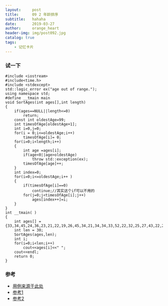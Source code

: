 ```yaml
---
layout:     post
title:      09 2 年龄排序
subtitle:   hahaha
date:       2019-03-27
author:     orange_heart
header-img: img/post092.jpg
catalog: true
tags:
    - 记忆卡片
---
```


### 试一下

```objc
#include <iostream>
#include<time.h>
#include <stdexcept>
std::logic_error ex("age out of range.");
using namespace std;
#define __tmain main
void SortAges(int ages[],int length)
{
    if(ages==NULL||length<=0)
        return;
    const int oldestAge=99;
    int timesOfAge[oldestAge+1];
    int i=0,j=0;
    for(i = 0;i<=oldestAge;i++)
        timesOfAge[i]= 0;
    for(i=0;i<length;i++)
    {
        int age =ages[i];
        if(age<0||age>oldestAge)
            throw std::exception(ex);
        timesOfAge[age]++;
    }
    int index=0;
    for(i=0;i<=oldestAge;i++ )
    {
        if(timesOfAge[i]==0)
            continue;//其实这个if可以不用的
        for(j=0;j<timesOfAge[i];j++)
            ages[index++]=i;
    }
}
int __tmain( )
{
	int ages[] = {33,34,45,24,36,23,21,22,19,26,45,34,21,34,34,33,52,22,32,25,27,43,22,21,20,33,26,27,15,29};
	int len = 30;
	SortAges(ages,len);
	int i;
	for(i=0;i<len;i++)
		cout<<ages[i]<<" ";
	cout<<endl;
	return 0;
}
```

### 参考

- [用例来源于此处](https://blog.csdn.net/ns_code/article/details/25144793)
- [参考1](https://github.com/zhedahht/CodingInterviewChinese2)
- [参考2](https://github.com/gatieme/CodingInterviews)

